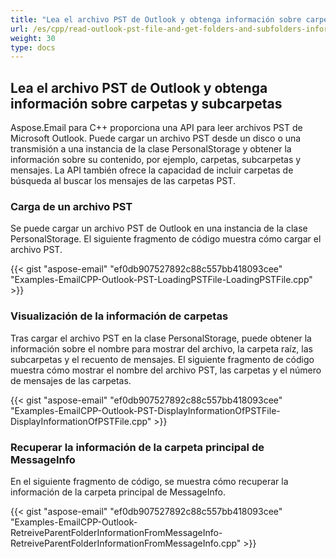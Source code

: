 ```yaml
---
title: "Lea el archivo PST de Outlook y obtenga información sobre carpetas y subcarpetas"
url: /es/cpp/read-outlook-pst-file-and-get-folders-and-subfolders-information/
weight: 30
type: docs
---
```


## **Lea el archivo PST de Outlook y obtenga información sobre carpetas y subcarpetas**
Aspose.Email para C++ proporciona una API para leer archivos PST de Microsoft Outlook. Puede cargar un archivo PST desde un disco o una transmisión a una instancia de la clase PersonalStorage y obtener la información sobre su contenido, por ejemplo, carpetas, subcarpetas y mensajes. La API también ofrece la capacidad de incluir carpetas de búsqueda al buscar los mensajes de las carpetas PST.
### **Carga de un archivo PST**
Se puede cargar un archivo PST de Outlook en una instancia de la clase PersonalStorage. El siguiente fragmento de código muestra cómo cargar el archivo PST.



{{< gist "aspose-email" "ef0db907527892c88c557bb418093cee" "Examples-EmailCPP-Outlook-PST-LoadingPSTFile-LoadingPSTFile.cpp" >}}
### **Visualización de la información de carpetas**
Tras cargar el archivo PST en la clase PersonalStorage, puede obtener la información sobre el nombre para mostrar del archivo, la carpeta raíz, las subcarpetas y el recuento de mensajes. El siguiente fragmento de código muestra cómo mostrar el nombre del archivo PST, las carpetas y el número de mensajes de las carpetas.



{{< gist "aspose-email" "ef0db907527892c88c557bb418093cee" "Examples-EmailCPP-Outlook-PST-DisplayInformationOfPSTFile-DisplayInformationOfPSTFile.cpp" >}}
### **Recuperar la información de la carpeta principal de MessageInfo**
En el siguiente fragmento de código, se muestra cómo recuperar la información de la carpeta principal de MessageInfo.



{{< gist "aspose-email" "ef0db907527892c88c557bb418093cee" "Examples-EmailCPP-Outlook-RetreiveParentFolderInformationFromMessageInfo-RetreiveParentFolderInformationFromMessageInfo.cpp" >}}
